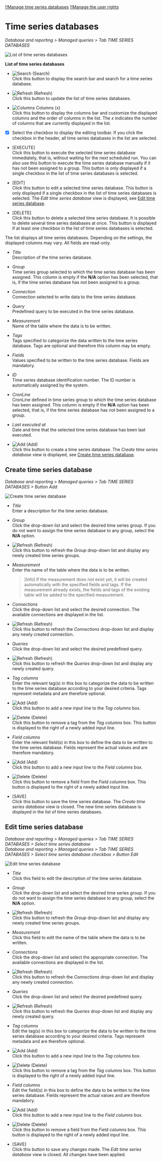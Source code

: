 [!!Manage time series databases](../Integration/03_ManageTimeSeriesDatabases.md)
[!!Manage the user rights](../Integration/05_ManageUserRights.md)

#  Time series databases

*Database and reporting > Managed queries > Tab TIME SERIES DATABASES*

![List of time series databases](../../Assets/Screenshots/DatabaseAndReporting/ManagedQueries/TimeSeriesDatabases/ListTimeSeriesDatabases.png "[List of time series databases]")

**List of time series databases**

- ![Search](../../Assets/Icons/Search.png "[Search]") (Search)   
    Click this button to display the search bar and search for a time series database. 

- ![Refresh](../../Assets/Icons/Refresh01.png "[Refresh]") (Refresh)   
    Click this button to update the list of time series databases. 

- ![Columns](../../Assets/Icons/Columns.png "[Columns]") Columns (x)   
    Click this button to display the columns bar and customize the displayed columns and the order of columns in the list. The *x* indicates the number of columns that are currently displayed in the list.

- [x]     
    Select the checkbox to display the editing toolbar. If you click the checkbox in the header, all time series databases in the list are selected.

- [EXECUTE]  
    Click this button to execute the selected time series database immediately, that is, without waiting for the next scheduled run. You can also use this button to execute the time series database manually if it has not been assigned to a group. This button is only displayed if a single checkbox in the list of time series databases is selected.

- [EDIT]  
    Click this button to edit a selected time series database. This button is only displayed if a single checkbox in the list of time series databases is selected. The *Edit time series database* view is displayed, see [Edit time series database](#edit-time-series-database).

- [DELETE]  
    Click this button to delete a selected time series database. It is possible to delete several time series databases at once. This button is displayed if at least one checkbox in the list of time series databases is selected.

[comment]: <> (Julian: Funktioniert es so wie bei Queries?)

The list displays all time series databases. Depending on the settings, the displayed columns may vary. All fields are read-only. 

- *Title*  
    Description of the time series database.

- *Group*  
    Time series group selected to which the time series database has been assigned. This column is empty if the **N/A** option has been selected, that is, if the time series database has not been assigned to a group. 

- *Connection*  
    Connection selected to write data to the time series database. 

- *Query*  
    Predefined query to be executed in the time series database.

- *Measurement*  
    Name of the table where the data is to be written.

- *Tags*  
    Tags specified to categorize the data written to the time series database. Tags are optional and therefore this column may be empty.

- *Fields*  
    Values specified to be written to the time series database. Fields are mandatory. 

- *ID*  
    Time series database identification number. The ID number is automatically assigned by the system.

- *CronLine*  
    CronLine defined in time series group to which the time series database has been assigned. This column is empty if the **N/A** option has been selected, that is, if the time series database has not been assigned to a group. 

- *Last executed at*  
    Date and time that the selected time series database has been last executed.

[comment]: <> (Julian: Ich habe auf EXECUTE geklickt, die Spalte zeigt aber nichts. Ich weiß nicht, ob daran liegt, dass meine Dummy-Verbindung nicht richtig funktioniert oder ob es generell ein Bug ist)

- ![Add](../../Assets/Icons/Plus01.png "[Add]") (Add)   
    Click this button to create a time series database. The *Create time series database* view is displayed, see [Create time series database](#create-time-series-database).  



## Create time series database

*Database and reporting > Managed queries > Tab TIME SERIES DATABASES > Button Add*

![Create time series database](../../Assets/Screenshots/DatabaseAndReporting/ManagedQueries/TimeSeriesDatabases/CreateTimeSeriesDatabase.png "[Create time series database]")

- *Title*  
    Enter a description for the time series database.

- *Group*  
    Click the drop-down list and select the desired time series group. If you do not want to assign the time series database to any group, select the **N/A** option. 

- ![Refresh](../../Assets/Icons/Refresh01.png "[Refresh]") (Refresh)  
    Click this button to refresh the *Group* drop-down list and display any newly created time series groups.

- *Measurement*  
    Enter the name of the table where the data is to be written. 
    
    > [Info] If the measurement does not exist yet, it will be created automatically with the specified fields and tags. If the measurement already exists, the fields and tags of the existing table will be added to the specified measurement.

- *Connections*  
    Click the drop-down list and select the desired connection. The available connections are displayed in the list.  

- ![Refresh](../../Assets/Icons/Refresh01.png "[Refresh]") (Refresh)  
    Click this button to refresh the *Connections* drop-down list and display any newly created connection.

- *Queries*  
    Click the drop-down list and select the desired predefined query.

- ![Refresh](../../Assets/Icons/Refresh01.png "[Refresh]") (Refresh)  
    Click this button to refresh the *Queries* drop-down list and display any newly created query.

- *Tag columns*  
    Enter the relevant tag(s) in this box to categorize the data to be written to the time series database according to your desired criteria. Tags represent metadata and are therefore optional.

- ![Add](../../Assets/Icons/Plus03.png "[Add]") (Add)  
    Click this button to add a new input line to the *Tag columns* box.

- ![Delete](../../Assets/Icons/Trash01.png "[Delete]") (Delete)  
    Click this button to remove a tag from the *Tag columns* box. This button is displayed to the right of a newly added input line.
    
- *Field columns*  
    Enter the relevant field(s) in this box to define the data to be written to the time series database. Fields represent the actual values and are therefore mandatory.

- ![Add](../../Assets/Icons/Plus03.png "[Add]") (Add)  
    Click this button to add a new input line to the *Field columns* box.

- ![Delete](../../Assets/Icons/Trash01.png "[Delete]") (Delete)  
    Click this button to remove a field from the *Field columns* box. This button is displayed to the right of a newly added input line.
    
- [SAVE]  
    Click this button to save the time series database. The *Create time series database* view is closed. The new time series database is displayed in the list of time series databases.



## Edit time series database

*Database and reporting > Managed queries > Tab TIME SERIES DATABASES > Select time series database*  
*Database and reporting > Managed queries > Tab TIME SERIES DATABASES > Select time series database checkbox > Button Edit*  

![Edit time series database](../../Assets/Screenshots/DatabaseAndReporting/ManagedQueries/TimeSeriesDatabases/EditTimeSeriesDatabase.png "[Edit time series database]")

- *Title*  
    Click this field to edit the description of the time series database.

- *Group*  
    Click the drop-down list and select the desired time series group. If you do not want to assign the time series database to any group, select the **N/A** option. 

- ![Refresh](../../Assets/Icons/Refresh01.png "[Refresh]") (Refresh)  
    Click this button to refresh the *Group* drop-down list and display any newly created time series groups.

- *Measurement*  
    Click this field to edit the name of the table where the data is to be written. 

- *Connections*  
    Click the drop-down list and select the appropriate connection. The available connections are displayed in the list.  

- ![Refresh](../../Assets/Icons/Refresh01.png "[Refresh]") (Refresh)  
    Click this button to refresh the *Connections* drop-down list and display any newly created connection.
    
- *Queries*  
    Click the drop-down list and select the desired predefined query.

- ![Refresh](../../Assets/Icons/Refresh01.png "[Refresh]") (Refresh)  
    Click this button to refresh the *Queries* drop-down list and display any newly created query.
  
- *Tag columns*  
    Edit the tag(s) in this box to categorize the data to be written to the time series database according to your desired criteria. Tags represent metadata and are therefore optional.

- ![Add](../../Assets/Icons/Plus03.png "[Add]") (Add)  
    Click this button to add a new input line to the *Tag columns* box.

- ![Delete](../../Assets/Icons/Trash01.png "[Delete]") (Delete)  
    Click this button to remove a tag from the *Tag columns* box. This button is displayed to the right of a newly added input line.
    
- *Field columns*  
    Edit the field(s) in this box to define the data to be written to the time series database. Fields represent the actual values and are therefore mandatory.

- ![Add](../../Assets/Icons/Plus03.png "[Add]") (Add)  
    Click this button to add a new input line to the *Field columns* box.

- ![Delete](../../Assets/Icons/Trash01.png "[Delete]") (Delete)  
    Click this button to remove a field from the *Field columns* box. This button is displayed to the right of a newly added input line.

- [SAVE]  
    Click this button to save any changes made. The *Edit time series database* view is closed. All changes have been applied.